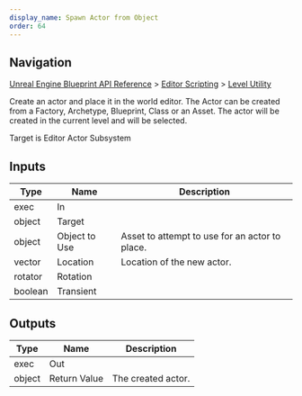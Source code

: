 ```yaml
---
display_name: Spawn Actor from Object
order: 64
---
```

## Navigation

[Unreal Engine Blueprint API Reference](https://dev.epicgames.com/documentation/en-us/unreal-engine/BlueprintAPI) > [Editor Scripting](https://dev.epicgames.com/documentation/en-us/unreal-engine/BlueprintAPI/EditorScripting) > [Level Utility](https://dev.epicgames.com/documentation/en-us/unreal-engine/BlueprintAPI/EditorScripting/LevelUtility)

Create an actor and place it in the world editor. The Actor can be created from a Factory, Archetype, Blueprint, Class or an Asset.
The actor will be created in the current level and will be selected.

Target is Editor Actor Subsystem

## Inputs

| Type | Name | Description |
| --- | --- | --- |
| exec | In |  |
| object | Target |  |
| object | Object to Use | Asset to attempt to use for an actor to place. |
| vector | Location | Location of the new actor. |
| rotator | Rotation |  |
| boolean | Transient |  |

## Outputs

| Type | Name | Description |
| --- | --- | --- |
| exec | Out |  |
| object | Return Value | The created actor. |
